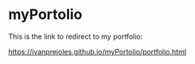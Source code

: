 # myPortolio
This is the link to redirect to my portfolio:

https://ivanprejoles.github.io/myPortolio/portfolio.html
